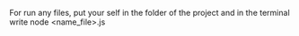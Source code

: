 For run any files, put your self in the folder of the project and in the terminal write node <name_file>.js
